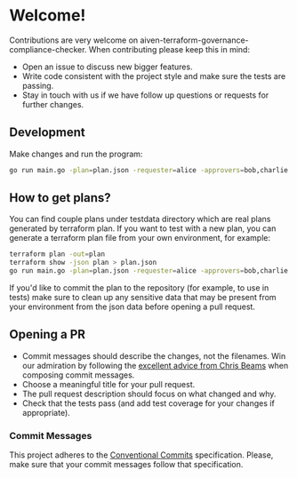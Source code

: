 # Welcome!

Contributions are very welcome on aiven-terraform-governance-compliance-checker. When contributing please keep this in mind:

- Open an issue to discuss new bigger features.
- Write code consistent with the project style and make sure the tests are passing.
- Stay in touch with us if we have follow up questions or requests for further changes.

## Development

Make changes and run the program:

```bash
go run main.go -plan=plan.json -requester=alice -approvers=bob,charlie
```

## How to get plans?

You can find couple plans under testdata directory which are real plans generated by terraform plan. If you want to test with a new plan, you can generate a terraform plan file from your own environment, for example: 
```bash
terraform plan -out=plan
terraform show -json plan > plan.json
go run main.go -plan=plan.json -requester=alice -approvers=bob,charlie
```

If you'd like to commit the plan to the repository (for example, to use in tests) make sure to clean up any sensitive data that may be present from your environment from the json data before opening a pull request.

## Opening a PR

- Commit messages should describe the changes, not the filenames. Win our admiration by following the [excellent advice from Chris Beams](https://chris.beams.io/posts/git-commit/) when composing commit messages.
- Choose a meaningful title for your pull request.
- The pull request description should focus on what changed and why.
- Check that the tests pass (and add test coverage for your changes if appropriate).

### Commit Messages

This project adheres to the [Conventional Commits](https://conventionalcommits.org/en/v1.0.0/) specification.
Please, make sure that your commit messages follow that specification.